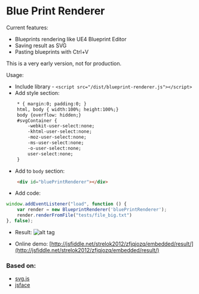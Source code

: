 # Blue Print Renderer

Current features:

 * Blueprints rendering like UE4 Blueprint Editor
 * Saving result as SVG
 * Pasting blueprints with Ctrl+V

This is a very early version, not for production.

Usage:
* Include library - `<script src="/dist/blueprint-renderer.js"></script>`
* Add style section:
```html
	* { margin:0; padding:0; }
	html, body { width:100%; height:100%;}
	body {overflow: hidden;}
	#svgContainer {
		-webkit-user-select:none;
		-khtml-user-select:none;
		-moz-user-select:none;
		-ms-user-select:none;
		-o-user-select:none;
		user-select:none;
	}
```
* Add to `body` section:
```html
	<div id="bluePrintRenderer"></div>
```
* Add code:

```javascript
window.addEventListener("load", function () {
	var render = new BlueprintRenderer('bluePrintRenderer');
	render.renderFromFile("tests/file_big.txt")
}, false);
```
* Result:
![alt tag](https://raw.githubusercontent.com/strelok2012/BluePrintRenderer/master/demo/screen.png)

* Online demo:
[http://jsfiddle.net/strelok2012/zfjqjozq/embedded/result/](http://jsfiddle.net/strelok2012/zfjqjozq/embedded/result/)

### Based on:

 * [svg.js](https://github.com/wout/svg.js)
 * [jsface](https://github.com/tnhu/jsface)
